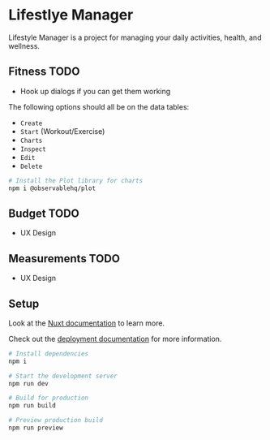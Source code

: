 # Lifestlye Manager

Lifestyle Manager is a project for managing your daily activities, health, and wellness.

## Fitness TODO

- Hook up dialogs if you can get them working

The following options should all be on the data tables:

- `Create`
- `Start` (Workout/Exercise)
- `Charts`
- `Inspect`
- `Edit`
- `Delete`

```sh
# Install the Plot library for charts
npm i @observablehq/plot
```

## Budget TODO

- UX Design

## Measurements TODO

- UX Design

## Setup

Look at the [Nuxt documentation](https://nuxt.com/docs/getting-started/introduction) to learn more.

Check out the [deployment documentation](https://nuxt.com/docs/getting-started/deployment) for more
information.

```sh
# Install dependencies
npm i

# Start the development server
npm run dev

# Build for production
npm run build

# Preview production build
npm run preview
```
